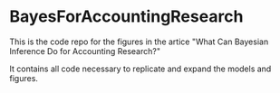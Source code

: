 # BayesForAccountingResearch

 This is the code repo for the figures in the artice "What Can Bayesian Inference Do for Accounting Research?"

 It contains all code necessary to replicate and expand the models and figures. 

